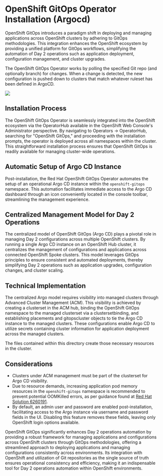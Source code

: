 # OpenShift GitOps Operator Installation (Argocd)

OpenShift GitOps introduces a paradigm shift in deploying and managing applications across OpenShift clusters by adhering to GitOps methodologies. This integration enhances the OpenShift ecosystem by providing a unified platform for GitOps workflows, simplifying the automation of Day 2 operations such as application deployment, configuration management, and cluster upgrades.

The OpenShift GitOps Operator works by polling the specified Git repo (and optionally branch) for changes. When a change is detected, the new configuration is pushed down to clusters that match whatever ruleset has been defined in ArgoCD.

![](../src/images/ArgoCD_Process.png)

## Installation Process

The OpenShift GitOps Operator is seamlessly integrated into the OpenShift ecosystem via the OperatorHub available in the OpenShift Web Console's Administrator perspective. By navigating to Operators → OperatorHub, searching for "OpenShift GitOps," and proceeding with the installation prompts, the operator is deployed across all namespaces within the cluster. This straightforward installation process ensures that OpenShift GitOps is readily available for managing cluster-wide operations.

## Automatic Setup of Argo CD Instance

Post-installation, the Red Hat OpenShift GitOps Operator automates the setup of an operational Argo CD instance within the `openshift-gitops` namespace. This automation facilitates immediate access to the Argo CD dashboard through an icon conveniently located in the console toolbar, streamlining the management experience.

## Centralized Management Model for Day 2 Operations

The centralized model of OpenShift GitOps (Argo CD) plays a pivotal role in managing Day 2 configurations across multiple OpenShift clusters. By running a single Argo CD instance on an OpenShift Hub cluster, it centralizes the management of configurations and applications across connected OpenShift Spoke clusters. This model leverages GitOps principles to ensure consistent and automated deployments, thereby simplifying Day 2 operations such as application upgrades, configuration changes, and cluster scaling.

## Technical Implementation

The centralized Argo model requires visibility into managed clusters through Advanced Cluster Management (ACM). This visibility is achieved by creating a clusterset in the ACM hub, binding the OpenShift GitOps namespace to the managed clusterset via a clustersetbinding, and establishing placements and gitopscluster objects to tie the Argo CD instance to the managed clusters. These configurations enable Argo CD to utilize secrets containing cluster information for application deployment across the managed clusters.

The files contained within this directory create those necessary resources in the cluster.

## Considerations

- Clusters under ACM management must be part of the clusterset for Argo CD visibility.
- Due to resource demands, increasing application pod memory resources in the `openshift-gitops` namespace is recommended to prevent potential OOMKilled errors, as per guidance found at [Red Hat Solution 6260191](https://access.redhat.com/solutions/6260191).
- By default, an admin user and password are enabled post-installation, facilitating access to the Argo instance via username and password fields in the UI. Disabling this feature removes these fields, leaving only OpenShift login options available.

OpenShift GitOps significantly enhances Day 2 operations automation by providing a robust framework for managing applications and configurations across OpenShift clusters through GitOps methodologies, offering a streamlined approach to deploying applications and managing configurations consistently across environments. Its integration with OpenShift and utilization of Git repositories as the single source of truth ensures operational consistency and efficiency, making it an indispensable tool for Day 2 operations automation within OpenShift environments.

